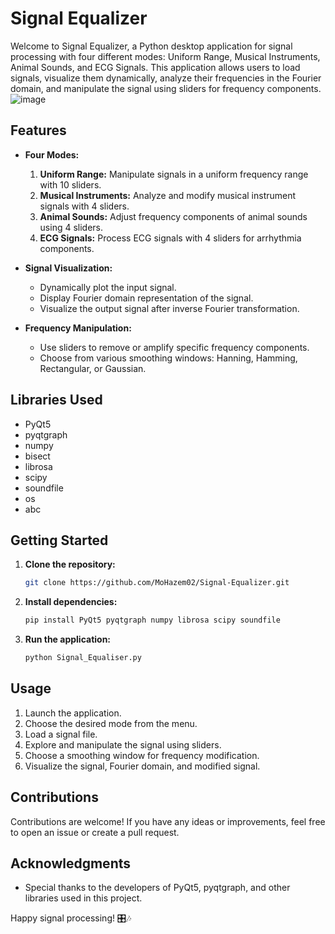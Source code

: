 # Signal Equalizer

Welcome to Signal Equalizer, a Python desktop application for signal processing with four different modes: Uniform Range, Musical Instruments, Animal Sounds, and ECG Signals. This application allows users to load signals, visualize them dynamically, analyze their frequencies in the Fourier domain, and manipulate the signal using sliders for frequency components.
![image](https://github.com/Omar-Khaled-19/Signal-Equalizer/assets/66066832/a131dd2f-8515-4b56-b477-2491481c0ae7)


## Features

- **Four Modes:**
  1. **Uniform Range:** Manipulate signals in a uniform frequency range with 10 sliders.
  2. **Musical Instruments:** Analyze and modify musical instrument signals with 4 sliders.
  3. **Animal Sounds:** Adjust frequency components of animal sounds using 4 sliders.
  4. **ECG Signals:** Process ECG signals with 4 sliders for arrhythmia components.

- **Signal Visualization:**
  - Dynamically plot the input signal.
  - Display Fourier domain representation of the signal.
  - Visualize the output signal after inverse Fourier transformation.

- **Frequency Manipulation:**
  - Use sliders to remove or amplify specific frequency components.
  - Choose from various smoothing windows: Hanning, Hamming, Rectangular, or Gaussian.

## Libraries Used

- PyQt5
- pyqtgraph
- numpy
- bisect
- librosa
- scipy
- soundfile
- os
- abc

## Getting Started

1. **Clone the repository:**
   ```bash
   git clone https://github.com/MoHazem02/Signal-Equalizer.git
   ```

2. **Install dependencies:**
   ```bash
   pip install PyQt5 pyqtgraph numpy librosa scipy soundfile
   ```

3. **Run the application:**
   ```bash
   python Signal_Equaliser.py
   ```

## Usage

1. Launch the application.
2. Choose the desired mode from the menu.
3. Load a signal file.
4. Explore and manipulate the signal using sliders.
5. Choose a smoothing window for frequency modification.
6. Visualize the signal, Fourier domain, and modified signal.

## Contributions

Contributions are welcome! If you have any ideas or improvements, feel free to open an issue or create a pull request.

## Acknowledgments

- Special thanks to the developers of PyQt5, pyqtgraph, and other libraries used in this project.

Happy signal processing! 🎛️🎶
